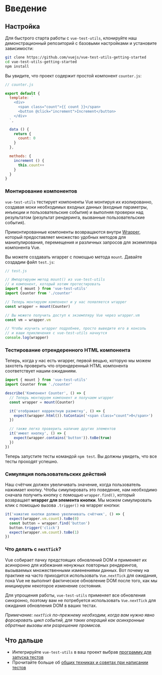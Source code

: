 # Введение

## Настройка

Для быстрого старта работы с `vue-test-utils`, клонируйте наш демонстрационный репозиторий с базовыми настройками и установите зависимости:

``` bash
git clone https://github.com/vuejs/vue-test-utils-getting-started
cd vue-test-utils-getting-started
npm install
```

Вы увидите, что проект содержит простой компонент `counter.js`:

```js
// counter.js

export default {
  template: `
    <div>
      <span class="count">{{ count }}</span>
      <button @click="increment">Increment</button>
    </div>
  `,

  data () {
    return {
      count: 0
    }
  },

  methods: {
    increment () {
      this.count++
    }
  }
}
```

### Монтирование компонентов

`vue-test-utils` тестирует компоненты Vue монтируя их изолированно, создавая моки необходимых входных данных (входные параметры, инъекции и пользовательские события) и выполняя проверки над результатом (результат рендеринга, вызванные пользовательские события).

Примонтированные компоненты возвращаются внутри [Wrapper](./api/wrapper.md), который предоставляет множество  удобных методов для манипулирования, перемещения и различных запросов для экземпляра компонента Vue.

Вы можете создавать wrapper с помощью метода `mount`. Давайте создадим файл `test.js`:

```js
// test.js

// Импортируем метод mount() из vue-test-utils
// и компонент, который хотим протестировать
import { mount } from 'vue-test-utils'
import Counter from './counter'

// Теперь монтируем компонент и у нас появляется wrapper
const wrapper = mount(Counter)

// Вы можете получить доступ к экземпляру Vue через wrapper.vm
const vm = wrapper.vm

// Чтобы изучить wrapper подробнее, просто выведите его в консоль
// и ваши приключения с vue-test-utils начнутся
console.log(wrapper)
```

### Тестирование отрендеренного HTML компонента

Теперь, когда у нас есть wrapper, первой вещью, которую мы можем захотеть проверить что отрендеренный HTML компонента соответствует нашим ожиданиям.

```js
import { mount } from 'vue-test-utils'
import Counter from './counter'

describe('Компонент Counter', () => {
  // Теперь монтируем компонент и получаем wrapper
  const wrapper = mount(Counter)

  it('отображает корректную разметку', () => {
    expect(wrapper.html()).toContain('<span class="count">0</span>')
  })

  // также легко проверить наличие других элементов
  it('имеет кнопку', () => {
    expect(wrapper.contains('button')).toBe(true)
  })
})
```

Теперь запустите тесты командой `npm test`. Вы должны увидеть, что все тесты проходят успешно.

### Симуляция пользовательских действий

Наш счётчик должен увеличивать значение, когда пользователь нажимает кнопку. Чтобы симулировать это поведение, нам необходимо сначала получить кнопку с помощью `wrapper.find()`, который возвращает **wrapper для элемента кнопки**. Мы можем симулировать клик с помощью вызова `.trigger()` на wrapper кнопки:

```js
it('нажатие кнопки должно увеличивать счётчик', () => {
  expect(wrapper.vm.count).toBe(0)
  const button = wrapper.find('button')
  button.trigger('click')
  expect(wrapper.vm.count).toBe(1)
})
```

### Что делать с `nextTick`?

Vue собирает пачку предстоящих обновлений DOM и применяет их асинхронно для избежания ненужных повторных рендерингов, вызываемых множественными изменениями данных. Вот почему на практике на часто приходится использовать `Vue.nextTick` для ожидания, пока Vue не выполнит фактическое обновление DOM после того, как мы инициируем некоторое изменение состояния.

Для упрощения работы, `vue-test-utils` применяет все обновления синхронно, поэтому вам не потребуется использовать `Vue.nextTick` для ожидания обновления DOM в ваших тестах.

*Примечание: `nextTick` по-прежнему необходим, когда вам нужно явно форсировать цикл событий, для таких операций как асинхронные обратные вызовы или разрешение промисов.*

## Что дальше

- Интегрируйте `vue-test-utils` в ваш проект выбрав [программу для запуска тестов](./choosing-a-test-runner.md)
- Прочитайте больше об [общих техниках и советах при написании тестов](./common-tips.md)
